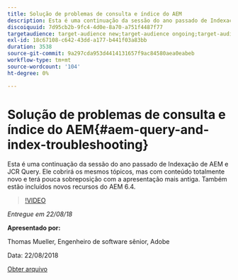 ```yaml
---
title: Solução de problemas de consulta e índice do AEM
description: Esta é uma continuação da sessão do ano passado de Indexação de AEM e Consulta JCR (Link abaixo). Ele cobrirá os mesmos tópicos, mas com conteúdo totalmente novo e terá pouca sobreposição com a apresentação mais antiga. Também estão incluídos novos recursos do AEM 6.4.
discoiquuid: 7d95cb2b-9fc4-4d0e-8a70-a751f4487f77
targetaudience: target-audience new;target-audience ongoing;target-audience upgrader
exl-id: 18c67108-c642-43dd-a177-b441f03a83bb
duration: 3538
source-git-commit: 9a297cda953d4414131657f9ac84580aea0eabeb
workflow-type: tm+mt
source-wordcount: '104'
ht-degree: 0%

---
```


# Solução de problemas de consulta e índice do AEM{#aem-query-and-index-troubleshooting}

Esta é uma continuação da sessão do ano passado de Indexação de AEM e JCR Query. Ele cobrirá os mesmos tópicos, mas com conteúdo totalmente novo e terá pouca sobreposição com a apresentação mais antiga. Também estão incluídos novos recursos do AEM 6.4.

>[!VIDEO](https://video.tv.adobe.com/v/23429/?quality=0)

*Entregue em 22/08/18*

**Apresentado por:**

Thomas Mueller, Engenheiro de software sênior, Adobe

Data: 22/08/2018

[Obter arquivo](assets/aem-gems-aem-queryandindextroubleshooting-08222018.pdf)
<!--
[Get back to the Overview](https://helpx.adobe.com/br/experience-manager/kt/eseminars/gems/aem-index.html)
-->
